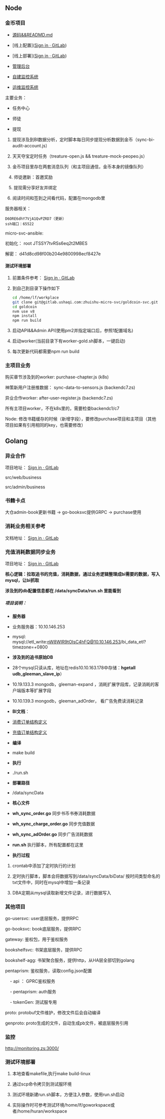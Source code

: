 ## Node

### 金币项目

- [源码&&READMD.md](https://gitlab.ushaqi.com/zhuishu-micro-svc/goldcoin-svc.git)

- [线上配置]([Sign in · GitLab](https://gitlab.ushaqi.com/zhuishu-config/goldcoin.git))

- [线上部署]([Sign in · GitLab](https://gitlab.ushaqi.com/zhuishu-micro-svc/micro-svc-ansible.git))

- [管理后台]([追书神器管理后台](http://admin-v2.zhuishushenqi.com/#/goldcoin/account-detail?_k=jydtub))

- [自建监控系统](http://monitoring.zs:3000/)

- [运维监控系统]([Grafana](http://zabbix.zhuishushenqi.com:3000/d/000000040/jin-bi-jian-kong?))

主要业务：

- 任务中心

- 师徒

- 提现
1. 提现涉及到BI数据分析，定时脚本每日同步提现分析数据到金币（sync-bi-audit-account.js）

2. 天天夺宝定时任务（treature-open.js && treature-mock-peopeo.js）

3. 金币项目里存在两套消息队列（和主项目通信，金币本身的镜像队列）

   4. 师徒邀新：首邀奖励

   5. 提现需分享好友并绑定

6. 阅读时间和签到之间看代码，配置在mongodb里

服务器相关：

```
D6ORE6dhY7VjA1QvPZRD7（更新）
ssh端口：65522
```

micro-svc-ansible:

初始化： root   JTSSY7tvRSs6eq2t2MBES

解密： d41d8cd98f00b204e9800998ecf8427e

#### 测试环境部署

1. 前置条件参考： [Sign in · GitLab](https://gitlab.ushaqi.com/zhuishu/dept-docs/blob/master/%E6%B5%8B%E8%AF%95%E7%8E%AF%E5%A2%83%E4%BD%BF%E7%94%A8%E8%AF%B4%E6%98%8E.md)

2. 到自己到目录下操作如下
   
   ```bash
   cd /home/lf/workplace
   git clone git@gitlab.ushaqi.com:zhuishu-micro-svc/goldcoin-svc.git
   cd goldcoin
   nvm use v8
   npm install
   npm run build
   ```

3. 启动API&&Admin API(使用pm2并指定端口后，参照1配置域名)

4. 启动worker(当前目录下有worker-gold.sh脚本，一键启动)

5. 每次更新代码都需要npm run build

### 主项目业务

购买章节涉及到的worker: purchase-chapter.js (k8s)

神策新用户注册推数据： sync-data-to-sensors.js (backendc7.zs)

异业合作worker: after-user-register.js (backendc7.zs)

所有主项目worker，不在k8s里的，需要检查backendc1/c7

Node: 修改书籍缓存的时候（新增字段），要修改purchase项目和主项目（其他项目如果有引用相同的key，也需要修改）

## Golang

### 异业合作

项目地址： [Sign in · GitLab](https://gitlab.ushaqi.com/zhuishu-micro-svc/reborn)

src/web/business

src/admin/business

### 书籍卡点

大仓admin-book更新书籍 -> go-booksvc提供GRPC -> purchase使用

### 消耗业务相关参考

文档地址： [Sign in · GitLab](https://gitlab.ushaqi.com/zhuishu-micro-svc/ran-doc)

### 充值消耗数据同步业务

项目地址： [Sign in · GitLab](https://gitlab.ushaqi.com/zhuishu/sync-tool.git)

**核心逻辑：拉取追书的充值，消耗数据，通过业务逻辑整理成bi需要的数据，写入mysql，让bi抓取**

**涉及到的db配置信息都在 /data/syncData/run.sh 里能看到**

##### 项目说明：

- **服务器**

- 业务服务器：10.10.146.253

- mysql: mysql://etl_write:nW8WIR9tOIsC4hFQ@10.10.146.253/bi_data_etl?timezone=+0800

- **涉及到的追书原始DB**

- 28个mysql只读从库，地址在redis10.10.163.178中存储：**hgetall udb_gleeman_slave_ip**）

- 10.19.133.3 mongodb，gleeman-expand ，消耗扩展字段库，记录消耗的客户端版本等扩展字段

- 10.10.139.3 mongodb，gleeman_adOrder， 看广告免费读消耗记录

- **BI文档**：

- [消费订单结构定义](https://git.zhuishushenqi.com/interface/bi-open-docs/tree/master/%E6%8E%A5%E5%8F%A3%E6%96%87%E6%A1%A3/%E6%B6%88%E8%B4%B9%E8%AE%A2%E5%8D%95%E6%8E%A5%E6%94%B6)

- [充值订单结构定义](https://git.zhuishushenqi.com/interface/bi-open-docs/tree/master/%E6%8E%A5%E5%8F%A3%E6%96%87%E6%A1%A3/%E5%85%85%E5%80%BC%E8%AE%A2%E5%8D%95%E6%8E%A5%E6%94%B6)

- **编译**

- make build

- **执行**

- ./run.sh

- **部署路径**

- /data/syncData

- **核心文件**

- **wh_sync_order.go** 同步书币书券消耗数据

- **wh_sync_charge_order.go** 同步充值数据

- **wh_sync_adOrder.go** 同步广告消耗数据

- **run.sh** 执行脚本，所有配置都在这里

- **执行过程**
1. crontab中添加了定时执行的计划

2. 定时执行脚本，脚本会将数据写到/data/syncData/biData/ 按时间类型命名的txt文件中，同时在mysql中增加一条记录

3. DBA定期从mysql读取新增文件记录，进行数据写入

### 其他项目

go-usersvc: user底层服务，提供RPC

go-booksvc: book底层服务，提供RPC

gateway: 鉴权包，用于鉴权服务

bookshelfsvc: 书架底层服务，提供RPC

bookshelf-agg: 书架聚合服务，提供http，从HA层全部切到golang

pentaprism: 鉴权服务，读取config.json配置

    - api ： GPRC鉴权服务

    - pentaprism: auth服务

    - tokenGen: 测试服专用

proto: protobuf文件维护，修改文件后会自动编译

genproto: proto生成的文件，自动生成pb文件，被底层服务引用

### 监控

http://monitoring.zs:3000/

### 测试环境部署

1. 本地查看makefile,执行make build-linux

2. 通过scp命令拷贝到测试服环境

3. 测试环境新建run.sh脚本，方便注入参数，使用run.sh启动

4. 实际操作时可参考测试环境/home/lf/goworkspace或者/home/huran/workspace
